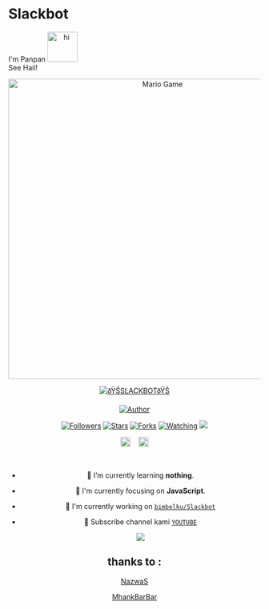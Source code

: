 # Slackbot
<hi align="center">I'm Panpan <img src="https://user-images.githubusercontent.com/1303154/88677602-1635ba80-d120-11ea-84d8-d263ba5fc3c0.gif" width="60px" alt="hi"><br>See Haii!</h1>

<p align="center">

 <img src="https://github.com/TheDudeThatCode/TheDudeThatCode/blob/master/Assets/Developer.gif" alt="Mario Game" width="600" />
<div align="center">


<a href="#"><img title="ðŸŠSLACKBOTðŸŠ" src="https://img.shields.io/badge/PANPAN-green?colorA=%23ff0000&colorB=%23017e40&style=for-the-badge"></a>
</p>
<p align="center">
<a href="https://github.com/bimbelku"><img title="Author" src="https://img.shields.io/badge/PESAN  - BERMAIN TERMUX TIDAK AKAN MEMBUAT ANDA TERLIHAT SEPERTI HEACKER -orange.svg?style=for-the-badge&logo=github"></a>
</p>
<p align="center">
<a href="https://github.com/Ramlan666/sadbotv3/followers"><img title="Followers" src="https://img.shields.io/github/followers/Ramlan666?color=blue&style=flat-square"></a>
<a href="https://github.com/Ramlan666/sadbotv3/stargazers/"><img title="Stars" src="https://img.shields.io/github/stars/Ramlan666/sadbotv3color=red&style=flat-square"></a>
<a href="https://github.com/Ramlan666/sadbotv3/network/members"><img title="Forks" src="https://img.shields.io/github/forks/Ramlan666/sadbotv3?color=red&style=flat-square"></a>
<a href="https://github.com/Ramlan666/sadbotv3/watchers"><img title="Watching" src="https://img.shields.io/github/watchers/Ramlan666/sadbotv3?label=Watchers&color=blue&style=flat-square"></a>
<a href="https://hits.seeyoufarm.com"><img src="https://hits.seeyoufarm.com/api/count/incr/badge.svg?url=https%3A%2F%2Fgithub.com%2FRamlan666%2Fsadbotv3&count_bg=%2379C83D&title_bg=%23555555&icon=probot.svg&icon_color=%2300FF6D&title=hits&edge_flat=false"/></a>


<a href="https://m.facebook.com/chaeylebokamala.dewapartdua"><img src="https://image.flaticon.com/icons/svg/174/174848.svg" alt="alt text" width="20" height="20"></a>      &nbsp;&nbsp;   <a href="https://instagram.com/kaumbodoh_"><img src="https://image.flaticon.com/icons/svg/174/174855.svg" alt="alt text" width="20" height="20"></a>

 &nbsp;&nbsp; 

- 🌱 I’m currently learning **nothing**.

- 👀 I'm currently focusing on **JavaScript**.

- 📝 I'm currently working on [`bimbelku/Slackbot`](https://github.com/bimbelku/Slackbot)

- 👥 Subscribe channel kami [`YOUTUBE`](https://m.youtube.com/channel/UCaUz7xW_6G63JoYI7YFQ1kw)

  <img src="https://raw.githubusercontent.com/TheDudeThatCode/TheDudeThatCode/master/Assets/Mario_Gameplay.gif"/>


## thanks to :
[NazwaS](https://github.com/NazwaS)












[MhankBarBar](https://github.com/MhankBarBar)
